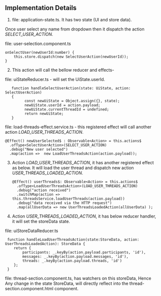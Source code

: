 ## Implementation Details
1. file: application-state.ts. It has two state (UI and store data).

Once user select any name from dropdown then it dispatch the action *SELECT_USER_ACTION*.

file: user-selection.component.ts

    onSelectUser(newUserId:number) {
        this.store.dispatch(new SelectUserAction(newUserId));
    }

2. This action will call the bellow reducer and effects- 

file: uiStateReducer.ts - will set the UiState.userId.

       function handleSelectUserAction(state: UiState, action: SelectUserAction)
       {
             const newUiState = Object.assign({}, state);
             newUiState.userId = action.payload;
             newUiState.currentThreadId = undefined;
             return newUiState;
       }

file: load-threads-effect.service.ts - this registered effect will call another action *LOAD_USER_THREADS_ACTION*.

    @Effect() newUserSelected$ : Observable<Action> = this.actions$
      .ofType<SelectUserAction>(SELECT_USER_ACTION)
      .debug("New user selected")
      .map(action =>  new LoadUserThreadsAction(action.payload));

3. Action *LOAD_USER_THREADS_ACTION*, it has another registered effect as below. It will load the user thread and dispatch new action *USER_THREADS_LOADED_ACTION*.

       @Effect() userThreads$: Observable<Action> = this.actions$
         .ofType<LoadUserThreadsAction>(LOAD_USER_THREADS_ACTION)
         .debug("action received")
         .switchMap(action => this.threadsService.loadUserThreads(action.payload))
         .debug("data received via the HTTP request")
         .map(allUserData => new UserThreadsLoadedAction(allUserData) );

4. Action *USER_THREADS_LOADED_ACTION*, it has below reducer handler, it will set the storeData state. 

file: uiStoreDataReducer.ts
         
     function handleLoadUserThreadsAction(state:StoreData, action: UserThreadsLoadedAction): StoreData {
        return {
            participants: _.keyBy(action.payload.participants, 'id'),
            messages: _.keyBy(action.payload.messages, 'id'),
            threads: _.keyBy(action.payload.threads, 'id')
        };
     }

file: thread-section.component.ts, has watchers on this storeData, Hence Any change in the state StoreData, will directly reflect into the thread-section.component.html component.
